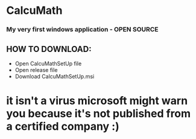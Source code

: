 # CalcuMath
### My very first windows application - OPEN SOURCE
## HOW TO DOWNLOAD:
- Open CalcuMathSetUp file
- Open release file
- Download CalcuMathSetUp.msi
# it isn't a virus microsoft might warn you because it's not published from a certified company :)

